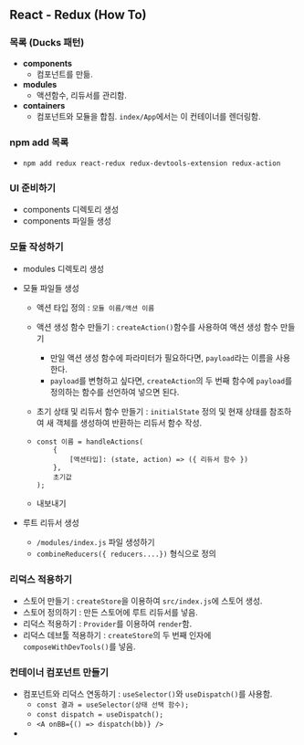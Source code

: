 ## React - Redux (How To)

### 목록 (Ducks 패턴)

* **components** 
  * 컴포넌트를 만듦.
* **modules**
  * 액션함수, 리듀서를 관리함.
* **containers**
  * 컴포넌트와 모듈을 합침. `index/App`에서는 이 컨테이너를 렌더링함.



### npm add 목록

* `npm add redux react-redux redux-devtools-extension redux-action`



### UI 준비하기

* components 디렉토리 생성
* components 파일들 생성



### 모듈 작성하기

* modules 디렉토리 생성

* 모듈 파일들 생성

  * 액션 타입 정의 : `모듈 이름/액션 이름`

  * 액션 생성 함수 만들기 : `createAction()`함수를 사용하여 액션 생성 함수 만들기

    * 만일 액션 생성 함수에 파라미터가 필요하다면, `payload`라는 이름을 사용한다. 
    * `payload`를 변형하고 싶다면, `createAction`의 두 번째 함수에 `payload`를 정의하는 함수를 선언하여 넣으면 된다.

  * 초기 상태 및 리듀서 함수 만들기 : `initialState` 정의 및 현재 상태를 참조하여 새 객체를 생성하여 반환하는 리듀서 함수 작성.

  * ```react
    const 이름 = handleActions(
        {
    		[액션타입]: (state, action) => ({ 리듀서 함수 })
    	},
        초기값
    );
    ```

  * 내보내기

* 루트 리듀서 생성
  * `/modules/index.js` 파일 생성하기
  * `combineReducers({ reducers....})` 형식으로 정의



### 리덕스 적용하기

* 스토어 만들기 : `createStore`을 이용하여 `src/index.js`에 스토어 생성.
* 스토어 정의하기 : 만든 스토어에 루트 리듀서를 넣음.
* 리덕스 적용하기 : `Provider`를 이용하여 `render`함.
* 리덕스 데브툴 적용하기 : `createStore`의 두 번째 인자에 `composeWithDevTools()`를 넣음.



### 컨테이너 컴포넌트 만들기

* 컴포넌트와 리덕스 연동하기 : `useSelector()`와 `useDispatch()`를 사용함.
  * `const 결과 = useSelector(상태 선택 함수);`
  * `const dispatch = useDispatch();`
  * `<A onBB={() => dispatch(bb)} />`
* 